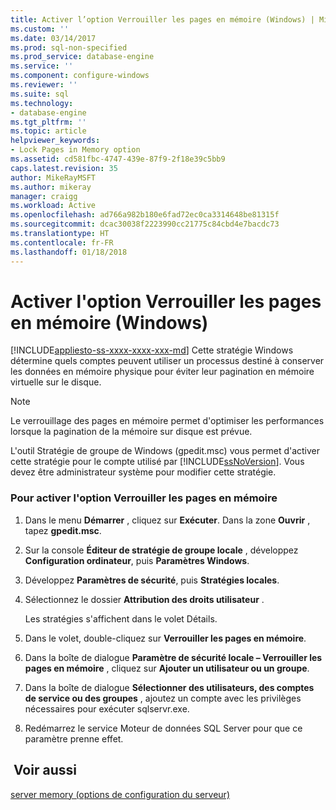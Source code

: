 ```yaml
---
title: Activer l’option Verrouiller les pages en mémoire (Windows) | Microsoft Docs
ms.custom: ''
ms.date: 03/14/2017
ms.prod: sql-non-specified
ms.prod_service: database-engine
ms.service: ''
ms.component: configure-windows
ms.reviewer: ''
ms.suite: sql
ms.technology:
- database-engine
ms.tgt_pltfrm: ''
ms.topic: article
helpviewer_keywords:
- Lock Pages in Memory option
ms.assetid: cd581fbc-4747-439e-87f9-2f18e39c5bb9
caps.latest.revision: 35
author: MikeRayMSFT
ms.author: mikeray
manager: craigg
ms.workload: Active
ms.openlocfilehash: ad766a982b180e6fad72ec0ca3314648be81315f
ms.sourcegitcommit: dcac30038f2223990cc21775c84cbd4e7bacdc73
ms.translationtype: HT
ms.contentlocale: fr-FR
ms.lasthandoff: 01/18/2018
---
```

# <a name="enable-the-lock-pages-in-memory-option-windows"></a>Activer l'option Verrouiller les pages en mémoire (Windows)
[!INCLUDE[appliesto-ss-xxxx-xxxx-xxx-md](../../includes/appliesto-ss-xxxx-xxxx-xxx-md.md)] Cette stratégie Windows détermine quels comptes peuvent utiliser un processus destiné à conserver les données en mémoire physique pour éviter leur pagination en mémoire virtuelle sur le disque.  
  
> [!NOTE]  
>  Le verrouillage des pages en mémoire permet d'optimiser les performances lorsque la pagination de la mémoire sur disque est prévue.  
  
 L'outil Stratégie de groupe de Windows (gpedit.msc) vous permet d'activer cette stratégie pour le compte utilisé par [!INCLUDE[ssNoVersion](../../includes/ssnoversion-md.md)]. Vous devez être administrateur système pour modifier cette stratégie.  
  
### <a name="to-enable-the-lock-pages-in-memory-option"></a>Pour activer l'option Verrouiller les pages en mémoire  
  
1.  Dans le menu **Démarrer** , cliquez sur **Exécuter**. Dans la zone **Ouvrir** , tapez **gpedit.msc**.  
  
2.  Sur la console **Éditeur de stratégie de groupe locale** , développez **Configuration ordinateur**, puis **Paramètres Windows**.  
  
3.  Développez **Paramètres de sécurité**, puis **Stratégies locales**.  
  
4.  Sélectionnez le dossier **Attribution des droits utilisateur** .  
  
     Les stratégies s'affichent dans le volet Détails.  
  
5.  Dans le volet, double-cliquez sur **Verrouiller les pages en mémoire**.  
  
6.  Dans la boîte de dialogue **Paramètre de sécurité locale – Verrouiller les pages en mémoire** , cliquez sur **Ajouter un utilisateur ou un groupe**.  
  
7.  Dans la boîte de dialogue **Sélectionner des utilisateurs, des comptes de service ou des groupes** , ajoutez un compte avec les privilèges nécessaires pour exécuter sqlservr.exe.  
  
8.  Redémarrez le service Moteur de données SQL Server pour que ce paramètre prenne effet.
  
## <a name="see-also"></a> Voir aussi  
 [server memory (options de configuration du serveur)](../../database-engine/configure-windows/server-memory-server-configuration-options.md)  
  
  
